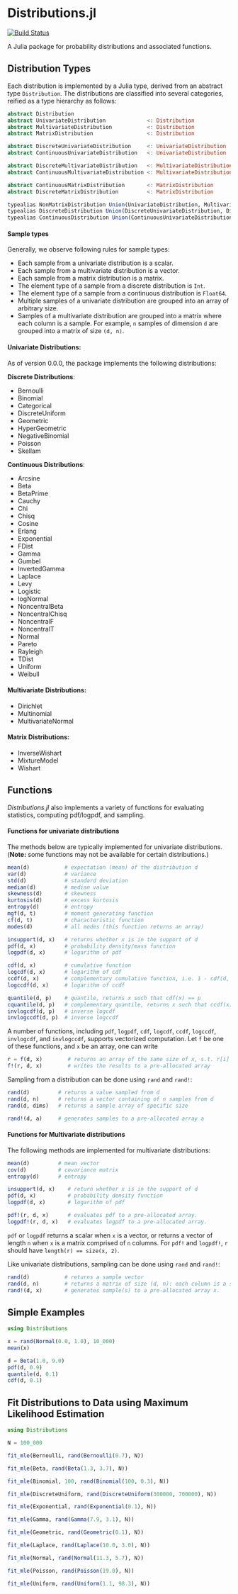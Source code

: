 Distributions.jl
================

[![Build Status](https://travis-ci.org/JuliaStats/Distributions.jl.png)](https://travis-ci.org/JuliaStats/Distributions.jl)

A Julia package for probability distributions and associated functions. 

## Distribution Types

Each distribution is implemented by a Julia type, derived from an abstract type ``Distribution``. The distributions are classified into several categories, reified as a type hierarchy as follows:

```julia
abstract Distribution
abstract UnivariateDistribution             <: Distribution
abstract MultivariateDistribution           <: Distribution
abstract MatrixDistribution                 <: Distribution

abstract DiscreteUnivariateDistribution     <: UnivariateDistribution
abstract ContinuousUnivariateDistribution   <: UnivariateDistribution

abstract DiscreteMultivariateDistribution   <: MultivariateDistribution
abstract ContinuousMultivariateDistribution <: MultivariateDistribution

abstract ContinuousMatrixDistribution       <: MatrixDistribution
abstract DiscreteMatrixDistribution         <: MatrixDistribution

typealias NonMatrixDistribution Union(UnivariateDistribution, MultivariateDistribution)
typealias DiscreteDistribution Union(DiscreteUnivariateDistribution, DiscreteMultivariateDistribution)
typealias ContinuousDistribution Union(ContinuousUnivariateDistribution, ContinuousMultivariateDistribution)
```

#### Sample types

Generally, we observe following rules for sample types:

* Each sample from a univariate distribution is a scalar.
* Each sample from a multivariate distribution is a vector.
* Each sample from a matrix distribution is a matrix.
* The element type of a sample from a discrete distribution is ``Int``. 
* The element type of a sample from a continuous distribution is ``Float64``.
* Multiple samples of a univariate distribution are grouped into an array of arbitrary size.
* Samples of a multivariate distribution are grouped into a matrix where each column is a sample. For example, ``n`` samples of dimension ``d`` are grouped into a matrix of size ``(d, n)``.



#### Univariate Distributions:

As of version 0.0.0, the package implements the following distributions:

**Discrete Distributions**:

* Bernoulli
* Binomial
* Categorical
* DiscreteUniform
* Geometric
* HyperGeometric
* NegativeBinomial
* Poisson
* Skellam

**Continuous Distributions**:

* Arcsine
* Beta
* BetaPrime
* Cauchy
* Chi
* Chisq
* Cosine
* Erlang
* Exponential
* FDist
* Gamma
* Gumbel
* InvertedGamma
* Laplace
* Levy
* Logistic
* logNormal
* NoncentralBeta
* NoncentralChisq
* NoncentralF
* NoncentralT
* Normal
* Pareto
* Rayleigh
* TDist
* Uniform
* Weibull

#### Multivariate Distributions:

* Dirichlet
* Multinomial
* MultivariateNormal

#### Matrix Distributions:

* InverseWishart
* MixtureModel
* Wishart


## Functions

*Distributions.jl* also implements a variety of functions for evaluating statistics, computing pdf/logpdf, and sampling. 

#### Functions for univariate distributions

The methods below are typically implemented for univariate distributions. (**Note:** some functions may not be available for certain distributions.)

```julia
mean(d)           # expectation (mean) of the distribution d
var(d)            # variance
std(d)            # standard deviation
median(d)         # median value
skewness(d)       # skewness
kurtosis(d)       # excess kurtosis
entropy(d)        # entropy 
mgf(d, t)         # moment generating function
cf(d, t)          # characteristic function
modes(d)          # all modes (this function returns an array)

insupport(d, x)   # returns whether x is in the support of d
pdf(d, x)         # probability density/mass function
logpdf(d, x)      # logarithm of pdf

cdf(d, x)         # cumulative function
logcdf(d, x)      # logarithm of cdf
ccdf(d, x)        # complementary cumulative function, i.e. 1 - cdf(d, x)
logccdf(d, x)     # logarithm of ccdf

quantile(d, p)    # quantile, returns x such that cdf(x) == p
cquantile(d, p)   # complementary quantile, returns x such that ccdf(x) == p
invlogcdf(d, p)   # inverse logcdf
invlogccdf(d, p)  # inverse logccdf 
```

A number of functions, including ``pdf``, ``logpdf``, ``cdf``, ``logcdf``, ``ccdf``, ``logccdf``, ``invlogcdf``, and ``invlogccdf``, supports vectorized computation. Let ``f`` be one of these functions, and ``x`` be an array, one can write

```julia
r = f(d, x)        # returns an array of the same size of x, s.t. r[i] = f(d, x[i])
f!(r, d, x)        # writes the results to a pre-allocated array
```

Sampling from a distribution can be done using ``rand`` and ``rand!``:

```julia
rand(d)         # returns a value sampled from d
rand(d, n)      # returns a vector containing of n samples from d
rand(d, dims)   # returns a sample array of specific size

rand!(d, a)     # generates samples to a pre-allocated array a
```

#### Functions for Multivariate distributions

The following methods are implemented for multivariate distributions:

```julia
mean(d)         # mean vector
cov(d)          # covariance matrix
entropy(d)      # entropy

insupport(d, x)    # return whether x is in the support of d
pdf(d, x)          # probability density function
logpdf(d, x)       # logarithm of pdf

pdf!(r, d, x)      # evaluates pdf to a pre-allocated array.
logpdf!(r, d, x)   # evaluates logpdf to a pre-allocated array.
```

``pdf`` or ``logpdf`` returns a scalar when ``x`` is a vector, or returns a vector of length ``n`` when ``x`` is a matrix comprised of ``n`` columns. For ``pdf!`` and ``logpdf!``, ``r`` should have ``length(r) == size(x, 2)``. 

Like univariate distributions, sampling can be done using ``rand`` and ``rand!``:

```julia
rand(d)           # returns a sample vector
rand(d, n)        # returns a matrix of size (d, n): each column is a sample
rand!(d, x)       # generates sample(s) to a pre-allocated array x.
```


## Simple Examples

```julia
using Distributions

x = rand(Normal(0.0, 1.0), 10_000)
mean(x)

d = Beta(1.0, 9.0)
pdf(d, 0.9)
quantile(d, 0.1)
cdf(d, 0.1)
```

## Fit Distributions to Data using Maximum Likelihood Estimation

```julia
using Distributions

N = 100_000

fit_mle(Bernoulli, rand(Bernoulli(0.7), N))

fit_mle(Beta, rand(Beta(1.3, 3.7), N))

fit_mle(Binomial, 100, rand(Binomial(100, 0.3), N))

fit_mle(DiscreteUniform, rand(DiscreteUniform(300000, 700000), N))

fit_mle(Exponential, rand(Exponential(0.1), N))

fit_mle(Gamma, rand(Gamma(7.9, 3.1), N))

fit_mle(Geometric, rand(Geometric(0.1), N))

fit_mle(Laplace, rand(Laplace(10.0, 3.0), N))

fit_mle(Normal, rand(Normal(11.3, 5.7), N))

fit_mle(Poisson, rand(Poisson(19.0), N))

fit_mle(Uniform, rand(Uniform(1.1, 98.3), N))
```
